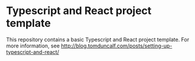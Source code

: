 # Typescript and React project template

This repository contains a basic Typescript and React project template. For more information, see http://blog.tomduncalf.com/posts/setting-up-typescript-and-react/